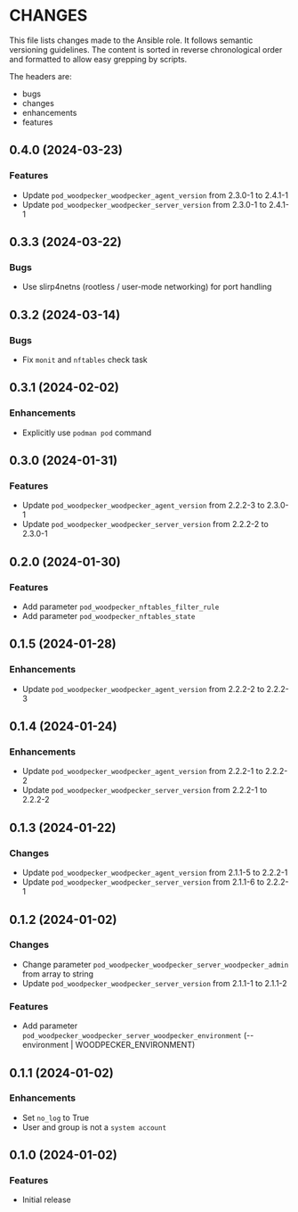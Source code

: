 # CHANGES

This file lists changes made to the Ansible role. It follows semantic versioning
guidelines. The content is sorted in reverse chronological order and formatted
to allow easy grepping by scripts.

The headers are:
- bugs
- changes
- enhancements
- features

## 0.4.0 (2024-03-23)

### Features

- Update `pod_woodpecker_woodpecker_agent_version` from 2.3.0-1 to 2.4.1-1
- Update `pod_woodpecker_woodpecker_server_version` from 2.3.0-1 to 2.4.1-1

## 0.3.3 (2024-03-22)

### Bugs

- Use slirp4netns (rootless / user-mode networking) for port handling

## 0.3.2 (2024-03-14)

### Bugs

- Fix `monit` and `nftables` check task

## 0.3.1 (2024-02-02)

### Enhancements

- Explicitly use `podman pod` command

## 0.3.0 (2024-01-31)

### Features

- Update `pod_woodpecker_woodpecker_agent_version` from 2.2.2-3 to 2.3.0-1
- Update `pod_woodpecker_woodpecker_server_version` from 2.2.2-2 to 2.3.0-1

## 0.2.0 (2024-01-30)

### Features

- Add parameter `pod_woodpecker_nftables_filter_rule`
- Add parameter `pod_woodpecker_nftables_state`

## 0.1.5 (2024-01-28)

### Enhancements

- Update `pod_woodpecker_woodpecker_agent_version` from 2.2.2-2 to 2.2.2-3

## 0.1.4 (2024-01-24)

### Enhancements

- Update `pod_woodpecker_woodpecker_agent_version` from 2.2.2-1 to 2.2.2-2
- Update `pod_woodpecker_woodpecker_server_version` from 2.2.2-1 to 2.2.2-2

## 0.1.3 (2024-01-22)

### Changes

- Update `pod_woodpecker_woodpecker_agent_version` from 2.1.1-5 to 2.2.2-1
- Update `pod_woodpecker_woodpecker_server_version` from 2.1.1-6 to 2.2.2-1

## 0.1.2 (2024-01-02)

### Changes

- Change parameter `pod_woodpecker_woodpecker_server_woodpecker_admin` from array to string
- Update `pod_woodpecker_woodpecker_server_version` from 2.1.1-1 to 2.1.1-2

### Features

- Add parameter `pod_woodpecker_woodpecker_server_woodpecker_environment` (--environment | WOODPECKER_ENVIRONMENT)

## 0.1.1 (2024-01-02)

### Enhancements

- Set `no_log` to True
- User and group is not a `system account`

## 0.1.0 (2024-01-02)

### Features

- Initial release
